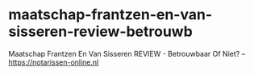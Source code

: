 # maatschap-frantzen-en-van-sisseren-review-betrouwb
Maatschap Frantzen En Van Sisseren REVIEW - Betrouwbaar Of Niet? – https://notarissen-online.nl
